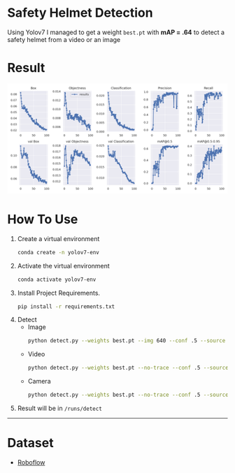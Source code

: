 # Safety Helmet Detection
Using Yolov7 I managed to get a weight `best.pt` with **mAP = .64** to detect a safety helmet from a video or an image

# Result
![result](results.png)

# How To Use
1. Create a virtual environment
   ```bash
   conda create -n yolov7-env
   ```
2. Activate the virtual environment
   ```bash
   conda activate yolov7-env
   ```
3. Install Project Requirements.
   ```bash
   pip install -r requirements.txt
   ```
4. Detect
   - Image
     ```bash
     python detect.py --weights best.pt --img 640 --conf .5 --source "ImagePath.jpg"
     ```
   - Video
     ```bash
     python detect.py --weights best.pt --no-trace --conf .5 --source "videoPath.mp4"
     ```
   - Camera
      ```bash
     python detect.py --weights best.pt --no-trace --conf .5 --source 0
     ```
6. Result will be in `/runs/detect`
---------
# Dataset
- [Roboflow](https://app.roboflow.com/yolovtraining/safety-helmet-waauu/2)

